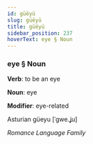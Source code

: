 ```yaml
---
id: güëyü
slug: güëyü
title: güëyü
sidebar_position: 237
hoverText: eye § Noun
---
```


### eye § Noun

**Verb**: to be an eye

**Noun**: eye

**Modifier**: eye-related

Asturian güeyu [ˈɡwe.ʝu]

*Romance Language Family*
